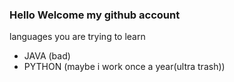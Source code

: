 ### Hello Welcome my github account

languages you are trying to learn 

- JAVA (bad)
- PYTHON (maybe i work once a year(ultra trash))
